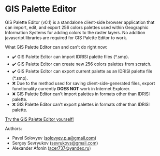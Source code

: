 # GIS Palette Editor

GIS Palette Editor (v0.1) is a standalone client-side browser application that can import, edit, and export 256 colors palettes used within Geographic Information Systems for adding colors to the raster layers. No addition javascript libraries are required for GIS Palette Editor to work.

What GIS Palette Editor can and can't do right now:
* :heavy_check_mark: GIS Palette Editor can import IDRISI palette files (*.smp).
* :heavy_check_mark: GIS Palette Editor can create new 256 colors palettes from scratch.
* :heavy_check_mark: GIS Palette Editor can export current palette as an IDRISI palette file (*.smp).
 * :x: Due to the method used for saving client-side-generated files, export functionality currently **DOES NOT** work in Internet Explorer.
* :x: GIS Palette Editor can't import palettes in formats other than IDRISI palette.
* :x: GIS Palette Editor can't export palettes in formats other than IDRISI palette.

[Try the GIS Palette Editor yourself!](http://app.o-gis.org/PaletteEditor/GIS_PaletteEditor.html)

Authors:
- Pavel Solovyev (solovyev.p.a@gmail.com)
- Sergey Sevryukov (sevrukovs@gmail.com)
- Alexander Afonin (acer737@yandex.ru)
